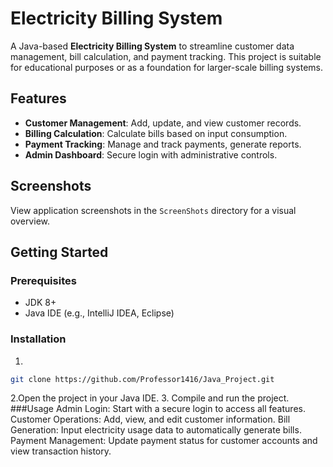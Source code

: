 # Electricity Billing System

A Java-based **Electricity Billing System** to streamline customer data management, bill calculation, and payment tracking. This project is suitable for educational purposes or as a foundation for larger-scale billing systems.

## Features

- **Customer Management**: Add, update, and view customer records.
- **Billing Calculation**: Calculate bills based on input consumption.
- **Payment Tracking**: Manage and track payments, generate reports.
- **Admin Dashboard**: Secure login with administrative controls.

## Screenshots

View application screenshots in the `ScreenShots` directory for a visual overview.

## Getting Started

### Prerequisites
- JDK 8+
- Java IDE (e.g., IntelliJ IDEA, Eclipse)

### Installation
1.
```bash
git clone https://github.com/Professor1416/Java_Project.git 
```
2.Open the project in your Java IDE.
3. Compile and run the project.
###Usage
Admin Login: Start with a secure login to access all features.
Customer Operations: Add, view, and edit customer information.
Bill Generation: Input electricity usage data to automatically generate bills.
Payment Management: Update payment status for customer accounts and view transaction history.

